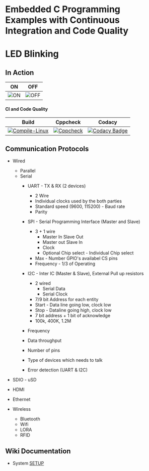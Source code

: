 # Embedded C Programming Examples with Continuous Integration and Code Quality

# LED Blinking 

## In Action

|ON|OFF|
|:--:|:--:|
|![ON](simulation/ON.png)|![OFF](simulation/OFF.png)|

#### CI and Code Quality

|Build|Cppcheck|Codacy|
|:--:|:--:|:--:|
|[![Compile-Linux](https://github.com/Bharathgopal/Emb-C/actions/workflows/Compile.yml/badge.svg)](https://github.com/Bharathgopal/Emb-C/actions/workflows/Compile.yml)|[![Cppcheck](https://github.com/Bharathgopal/Emb-C/actions/workflows/CodeQulaity.yml/badge.svg)](https://github.com/Bharathgopal/Emb-C/actions/workflows/CodeQulaity.yml)|[![Codacy Badge](https://app.codacy.com/project/badge/Grade/643b7ca2b2dc4daba1e700c216bb87d9)](https://www.codacy.com/gh/Bharathgopal/Emb-C/dashboard?utm_source=github.com&amp;utm_medium=referral&amp;utm_content=Bharathgopal/Emb-C&amp;utm_campaign=Badge_Grade)|


## Communication Protocols
* Wired
    * Parallel
    * Serial
        * UART  - TX & RX (2 devices)
            * 2 Wire
            * Individual clocks used by the both parties
            * Standard speed (9600, 115200) - Baud rate
            * Parity
        * SPI - Serial Programming Interface (Master and Slave)
            * 3 + 1 wire
                * Master In Slave Out
                * Master out Slave In
                * Clock
                * Optional Chip select - Individual Chip select
            * Max - Number GPIO's availabel CS pins
            * Frequency - 1/3 of Operating 
        * I2C - Inter IC  (Master & Slave), External Pull up resistors
            * 2 wired
                * Serial Data
                * Serial Clock
            * 7/9 bit Address for each entity
            * Start - Data line going low, clock low
            * Stop - Dataline going high, clock low
            * 7 bit address + 1 bit of acknowledge
            * 100k, 400K, 1.2M

        * Frequency
        * Data throughput
        * Number of pins
        * Type of devices which needs to talk
        * Error detection (UART & I2C)

* SDIO - uSD
* HDMI
* Ethernet

* Wireless
    * Bluetooth
    * Wifi
    * LORA
    * RFID

## Wiki Documentation
* System [SETUP](https://github.com/Bharathgopal/Emb-C/wiki)
